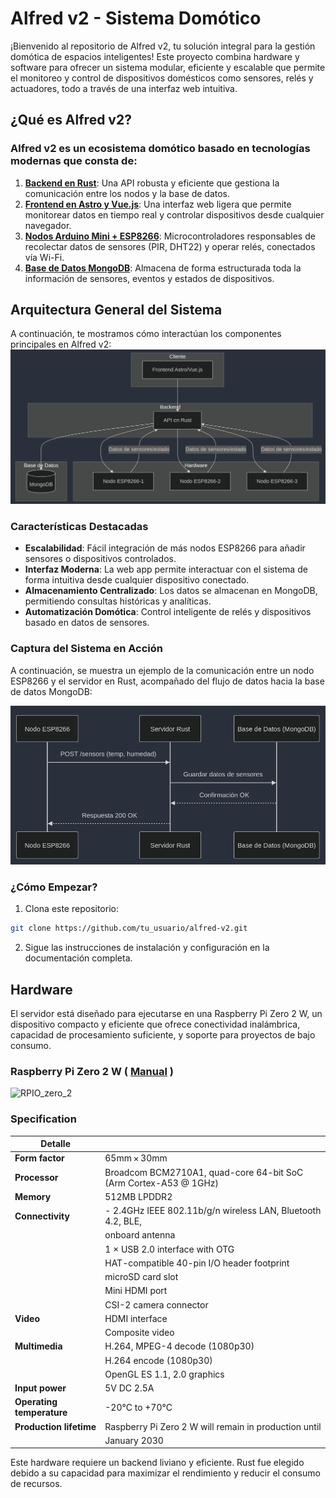 # Alfred v2 - Sistema Domótico

¡Bienvenido al repositorio de Alfred v2, tu solución integral para la gestión domótica de espacios inteligentes! Este proyecto combina hardware y software para ofrecer un sistema modular, eficiente y escalable que permite el monitoreo y control de dispositivos domésticos como sensores, relés y actuadores, todo a través de una interfaz web intuitiva.

## ¿Qué es Alfred v2?
### Alfred v2 es un ecosistema domótico basado en tecnologías modernas que consta de:

1. **[Backend en Rust](/backend/)**: Una API robusta y eficiente que gestiona la comunicación entre los nodos y la base de datos.
2. **[Frontend en Astro y Vue.js](/frontend/)**: Una interfaz web ligera que permite monitorear datos en tiempo real y controlar dispositivos desde cualquier navegador.
3. **[Nodos Arduino Mini + ESP8266](/nodos/)**: Microcontroladores responsables de recolectar datos de sensores (PIR, DHT22) y operar relés, conectados vía Wi-Fi.
4. **[Base de Datos MongoDB](/database/)**: Almacena de forma estructurada toda la información de sensores, eventos y estados de dispositivos.

## Arquitectura General del Sistema
A continuación, te mostramos cómo interactúan los componentes principales en Alfred v2:
![arquitectura](/img/arquitectura.png)

### Características Destacadas
- **Escalabilidad**: Fácil integración de más nodos ESP8266 para añadir sensores o dispositivos controlados.
- **Interfaz Moderna**: La web app permite interactuar con el sistema de forma intuitiva desde cualquier dispositivo conectado.
- **Almacenamiento Centralizado**: Los datos se almacenan en MongoDB, permitiendo consultas históricas y analíticas.
- **Automatización Domótica**: Control inteligente de relés y dispositivos basado en datos de sensores.

### Captura del Sistema en Acción
A continuación, se muestra un ejemplo de la comunicación entre un nodo ESP8266 y el servidor en Rust, acompañado del flujo de datos hacia la base de datos MongoDB:

![comunicacion](/img/comunicacion.png)

### ¿Cómo Empezar?
1. Clona este repositorio:
```bash
git clone https://github.com/tu_usuario/alfred-v2.git
```
2. Sigue las instrucciones de instalación y configuración en la documentación completa.

## Hardware
El servidor está diseñado para ejecutarse en una Raspberry Pi Zero 2 W, un dispositivo compacto y eficiente que ofrece conectividad inalámbrica, capacidad de procesamiento suficiente, y soporte para proyectos de bajo consumo.

### Raspberry Pi Zero 2 W ( [Manual](https://datasheets.raspberrypi.com/rpizero2/raspberry-pi-zero-2-w-product-brief.pdf) )

![RPIO_zero_2](https://assets.raspberrypi.com/static/f03a00485ac096c1033ad1c4a530d63b/15dad/zero2-close-up.webp)

### Specification

| Detalle | |
|---|---|
| **Form factor** | 65mm × 30mm |
| **Processor** | Broadcom BCM2710A1, quad-core 64-bit SoC (Arm Cortex-A53 @ 1GHz) |
| **Memory** | 512MB LPDDR2 |
| **Connectivity** | - 2.4GHz IEEE 802.11b/g/n wireless LAN, Bluetooth 4.2, BLE, |
| | onboard antenna |
| | 1 × USB 2.0 interface with OTG |
| | HAT-compatible 40-pin I/O header footprint |
| | microSD card slot |
| | Mini HDMI port |
| | CSI-2 camera connector |
| **Video** | HDMI interface |
| | Composite video
| **Multimedia** | H.264, MPEG-4 decode (1080p30) |
| | H.264 encode (1080p30)
| | OpenGL ES 1.1, 2.0 graphics
| **Input power** | 5V DC 2.5A |
| **Operating temperature** | -20°C to +70°C |
| **Production lifetime** | Raspberry Pi Zero 2 W will remain in production until  |at least
| | January 2030 |

Este hardware requiere un backend liviano y eficiente. Rust fue elegido debido a su capacidad para maximizar el rendimiento y reducir el consumo de recursos.
